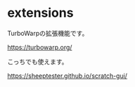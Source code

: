 # extensions

TurboWarpの拡張機能です。

https://turbowarp.org/



こっちでも使えます。

https://sheeptester.github.io/scratch-gui/
